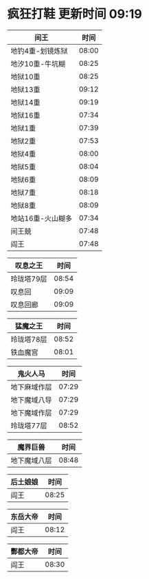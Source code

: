 # 疯狂打鞋 更新时间 09:19

| 间王   | 时间    |
|--------|-------|
| 地钓4重-划镜炼狱 | 08:00 |
| 地汐10重-牛坑糊 | 08:25 |
| 地狱10重 | 08:25 |
| 地狱13重 | 09:12 |
| 地狱14重 | 09:19 |
| 地狱16重 | 07:34 |
| 地狱1重 | 07:39 |
| 地狱2重 | 07:53 |
| 地狱4重 | 08:00 |
| 地狱5重 | 08:04 |
| 地狱6重 | 08:09 |
| 地狱7重 | 08:18 |
| 地狱8重 | 08:09 |
| 地站16重-火山糊多 | 07:34 |
| 间王兢 | 07:48 |
| 阎王 | 07:48 |

| 叹息之王   | 时间    |
|--------|-------|
| 玲珑塔79层 | 08:54 |
| 叹息回 | 09:09 |
| 叹息回廊 | 09:09 |

| 猛魔之王   | 时间    |
|--------|-------|
| 玲珑塔78层 | 08:52 |
| 铁血魔宫 | 08:01 |

| 鬼火人马   | 时间    |
|--------|-------|
| 地下麻域作层 | 07:29 |
| 地下魔域八导 | 07:29 |
| 地下魔域作层 | 07:29 |
| 玲珑塔77层 | 08:52 |

| 魔界巨兽   | 时间    |
|--------|-------|
| 地下魔域八层 | 08:48 |

| 后土娘娘   | 时间    |
|--------|-------|
| 阎王 | 08:25 |

| 东岳大帝   | 时间    |
|--------|-------|
| 阎王 | 08:12 |

| 酆都大帝   | 时间    |
|--------|-------|
| 阎王 | 08:30 |